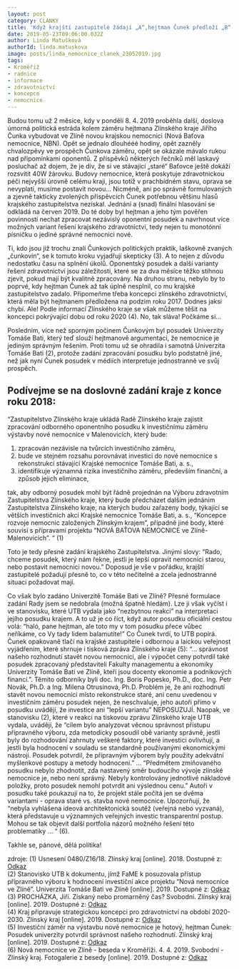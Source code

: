 ```yaml
---
layout: post
category: CLANKY
title: 'Když krajští zastupitelé žádají „A“,hejtman Čunek předloží „B“.'
date: 2019-05-23T09:06:00.032Z
author: Linda Matušková
authorId: linda.matuskova
image: posts/linda_nemocnice_clanek_23052019.jpg
tags: 
- Kroměříž
- radnice
- informace
- zdravotnictví
- koncepce
- nemocnice
---
```


Budou tomu už 2 měsíce, kdy v pondělí 8. 4. 2019 proběhla další, doslova úmorná politická estráda kolem záměru hejtmana Zlínského kraje Jiřího Čunka vybudovat ve Zlíně novou krajskou nemocnici (Nová Baťova nemocnice, NBN). Opět se jednalo dlouhééé hodiny, opět zazněly chvalozpěvy ve prospěch Čunkova záměru, opět se okázale mávalo rukou nad připomínkami oponentů. Z příspěvků některých řečníků měl laskavý posluchač až dojem, že je div, že si ve stávající „staré“ Baťovce ještě dokáží rozsvítit 40W žárovku. Budovy nemocnice, která poskytuje zdravotnickou péči nejvyšší úrovně celému kraji, jsou totiž v prachbídném stavu, oprava se nevyplatí, musíme postavit novou...
Nicméně, ani po správně formulovaných a zjevně takticky zvolených příspěvcích Čunek potřebnou většinu hlasů krajského zastupitelstva nezískal. Jednání a (snad) finální hlasování se odkládá na červen 2019. Do té doby byl hejtman a jeho tým pověřen povinností nechat zpracovat nezávislý oponentní posudek a navrhnout více možných variant řešení krajského zdravotnictví, tedy nejen tu monotónní písničku o jediné správné nemocnici nové. 

Ti, kdo jsou již trochu znalí Čunkových politických praktik, laškovně zvaných „čunkovin“, se k tomuto kroku vyjadřují skepticky (3). A to nejen z důvodu nedostatku času na splnění úkolů. Oponentský posudek a další varianty řešení zdravotnictví jsou záležitosti, které se za dva měsíce těžko stihnou zjevit, pokud mají být kvalitně zpracovány. Na druhou stranu, nebylo by to poprvé, kdy hejtman Čunek až tak úplně nesplnil, co mu krajské zastupitelstvo zadalo. Připomeňme třeba koncepci zlínského zdravotnictví, která měla být hejtmanem předložena na podzim roku 2017. Dodnes jaksi chybí. Ale! Podle informací Zlínského kraje se však můžeme těšit na koncepci pokrývající dobu od roku 2020 (4). No, tak sláva! Počkáme si…

Posledním, více než sporným počinem Čunkovým byl posudek Univerzity Tomáše Bati, který teď slouží hejtmanově argumentaci, že nemocnice je jediným správným řešením. Proti tomu už se ohradila i samotná Univerzita Tomáše Bati (2), protože zadání zpracování posudku bylo podstatně jiné, než jak nyní Čunek posudek v médiích interpretuje jednostranně ve svůj prospěch.

Podívejme se na doslovné zadání kraje z konce roku 2018:
-----------------------------------------------------------------
“Zastupitelstvo Zlínského kraje ukládá Radě Zlínského kraje zajistit zpracování odborného oponentního posudku k investičnímu záměru výstavby nové nemocnice v Malenovicích, který bude:
1. zpracován nezávisle na tvůrcích investičního záměru,
2. bude ve stejném rozsahu porovnávat investici do nové nemocnice s rekonstrukcí stávající Krajské nemocnice Tomáše Bati, a. s.,
3. identifikuje významná rizika investičního záměru, především finanční, a způsob jejich eliminace,

tak, aby odborný posudek mohl být řádně projednán na Výboru zdravotním Zastupitelstva Zlínského kraje, který bude předcházet dalším jednáním Zastupitelstva Zlínského kraje, na kterých budou zařazeny body, týkající se větších investičních akcí Krajské nemocnice Tomáše Bati, a. s., “Koncepce rozvoje nemocnic založených Zlínským krajem”, případně jiné body, které souvisí s přípravami projektu “NOVÁ BAŤOVA NEMOCNICE ve Zlíně-Malenovicích”. “ (1)


Toto je tedy přesné zadání krajského Zastupitelstva. Jinými slovy: “Rado, chceme posudek, který nám řekne, jestli je lepší opravit nemocnici starou, nebo postavit nemocnici novou.” Doposud je vše v pořádku, krajští zastupitelé požadují přesně to, co v této nečitelné a zcela jednostranné situaci požadovat mají.

Co však bylo zadáno Univerzitě Tomáše Bati ve Zlíně? Přesné formulace zadání Rady jsem se nedobrala (možná špatně hledám). Lze ji však vyčíst i ve stanovisku, které UTB vydala jako “nezbytnou reakci” na interpretaci jejího posudku krajem. A to už je co říct, když autor posudku oficiální cestou volá: “haló, pane hejtman, ale toto my v tom posudku přece vůbec neříkáme, co Vy tady lidem balamutíte!” Co Čunek tvrdí, to UTB popírá. 
Čunek opakovaně tlačí na krajské zastupitele i odbornou a laickou veřejnost vyjádřením, které shrnuje i tisková zpráva Zlínského kraje (5): “... správnost našeho rozhodnutí stavět novou nemocnici, ale i výpočet ceny potvrdil také posudek zpracovaný představiteli Fakulty managementu a ekonomiky Univerzity Tomáše Bati ve Zlíně, kteří jsou docenty ekonomie a podnikových financí.”. Těmito odborníky byli doc. Ing. Boris Popesko, Ph.D., doc. Ing. Petr Novák, Ph.D. a Ing. Milena Otrusinová, Ph.D. 
Problém je, že ani rozhodnutí stavět novou nemocnici místo rekonstrukce staré, ani cenu uvedenou v investičním záměru posudek nejen, že neschvaluje, jeho autoři přímo v posudku uvádějí, že investice ani “lepší variantu” NEPOSUZUJÍ. Naopak, ve stanovisku (2), které v reakci na tiskovou zprávu Zlínského kraje UTB vydala, uvádějí, že “cílem bylo analyzovat věcnou správnost přístupu přípravného výboru, zda metodicky posoudil obě varianty správně, jestli byly do rozhodování zahrnuty veškeré faktory, které investici ovlivňují, a jestli byla hodnocení v souladu se standardně používanými ekonomickými nástroji. Posudek potvrdil, že přípravným výborem byly použity adekvátní myšlenkové postupy a metody hodnocení.” … “Předmětem zmiňovaného posudku nebylo zhodnotit, zda nastavený směr budoucího vývoje zlínské nemocnice je, nebo není správný. Nebyly kontrolovány jednotlivé nákladové položky, proto posudek nemohl potvrdit ani výslednou cenu.” 
Autoři v posudku také poukazují na to, že projekt stále počítá jen se dvěma variantami - oprava staré vs. stavba nové nemocnice. Upozorňují, že “nebyla vyhlášena ideová architektonická soutěž (veřejná nebo vyzvaná), která představuje u významných veřejných investic transparentní postup. Mohou se tak objevit další portfolia názorů možného řešení této problematiky … “ (6).

Takhle se, pánové, dělá politika!

zdroje:
(1) Usnesení 0480/Z16/18. Zlínský kraj [online]. 2018. Dostupné z: <a href="https://www.kr-zlinsky.cz/vypisy-usneseni-zastupitelstva-zlinskeho-kraje-2016-2020-cl-3875.html" target="_blank">Odkaz</a><br>
(2) Stanovisko UTB k dokumentu, jímž FaME k posuzovala přístup přípravného výboru k hodnocení investiční akce projektu “Nová nemocnice ve Zlíně”. Univerzita Tomáše Bati ve Zlíně [online]. 2019. Dostupné z: <a href="http://zpravy.utb.cz/2019/03/27/stanovisko-utb-k-posudku-ktery-vypracovala-fame-k-posouzeni-pristupu-pripravneho-vyboru-k-hodnoceni-investicni-akce-projektu-nova-nemocnice-ve-zline/" target="_blank">Odkaz</a><br>
(3) PROCHÁZKA, Jiří. Získaný nebo promarněný čas? Svobodní. Zlínský kraj [online]. 2019. Dostupné z: <a href="http://zlinskykraj.svobodni.cz/2019/04/ziskany-nebo-promarneny-cas/?fbclid=IwAR2_Os2gnNnJMEF7tlQuqL7uGuA5GBeQJtgbc5u2qOGQozpGd3Gp9NZmKgM" target="_blank">Odkaz</a><br>
(4) Kraj připravuje strategickou koncepci pro zdravotnictví na období 2020-2030. Zlínský kraj [online]. 2019. Dostupné z: <a href="https://www.kr-zlinsky.cz/kraj-pripravuje-strategickou-koncepci-pro-zdravotnictvi-na-obdobi-2020-2030-aktuality-14687.html" target="_blank">Odkaz</a><br>
(5) Investiční záměr na výstavbu nové nemocnice je hotový, hejtman Čunek: Posudek univerzity potvrdil správnost našeho rozhodnutí. Zlínský kraj [online]. 2019. Dostupné z: <a href="https://www.kr-zlinsky.cz/investicni-zamer-na-vystavbu-nove-nemocnice-je-hotovy-hejtman-cunek-posudek-univerzity-potvrdil-spravnost-naseho-rozhodnuti-aktuality-15468.html" target="_blank">Odkaz</a><br>
(6) Nová nemocnice ve Zlíně - beseda v Kroměříži. 4. 4. 2019. Svobodní - Zlínský kraj. Fotogalerie z besedy [online]. 2019. Dostupné z: <a href="https://photos.google.com/share/AF1QipPIqiZUTDMJvXfmDZwVwenBW5t6Mtq1rN_OA3pZXezDRK9fvGmFz69RWP3JYE0E5A?key=MXQ4bkxTLWw3ZXVZR2Z4SGlhd29VQ3BzY2FRbUN3" target="_blank">Odkaz</a><br>
